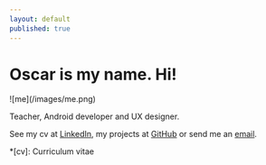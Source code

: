 ```yaml
---
layout: default
published: true
---
```


# Oscar is my name. **Hi!**

<div class="portrait" markdown="1" role="img">
![me](/images/me.png)
</div>

Teacher, Android developer and UX designer.

See my cv at [LinkedIn](http://se.linkedin.com/in/oscarbjorkman/), my projects at [GitHub](https://github.com/oscarb) or send me an [email](mailto:hi@oscarb.se).

*[cv]: Curriculum vitae